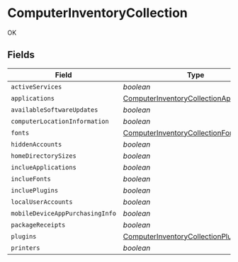 # ComputerInventoryCollection

OK


## Fields

| Field                                                                                                       | Type                                                                                                        | Required                                                                                                    | Description                                                                                                 |
| ----------------------------------------------------------------------------------------------------------- | ----------------------------------------------------------------------------------------------------------- | ----------------------------------------------------------------------------------------------------------- | ----------------------------------------------------------------------------------------------------------- |
| `activeServices`                                                                                            | *boolean*                                                                                                   | :heavy_minus_sign:                                                                                          | N/A                                                                                                         |
| `applications`                                                                                              | [ComputerInventoryCollectionApplications](../../models/shared/computerinventorycollectionapplications.md)[] | :heavy_minus_sign:                                                                                          | N/A                                                                                                         |
| `availableSoftwareUpdates`                                                                                  | *boolean*                                                                                                   | :heavy_minus_sign:                                                                                          | N/A                                                                                                         |
| `computerLocationInformation`                                                                               | *boolean*                                                                                                   | :heavy_minus_sign:                                                                                          | N/A                                                                                                         |
| `fonts`                                                                                                     | [ComputerInventoryCollectionFonts](../../models/shared/computerinventorycollectionfonts.md)[]               | :heavy_minus_sign:                                                                                          | N/A                                                                                                         |
| `hiddenAccounts`                                                                                            | *boolean*                                                                                                   | :heavy_minus_sign:                                                                                          | N/A                                                                                                         |
| `homeDirectorySizes`                                                                                        | *boolean*                                                                                                   | :heavy_minus_sign:                                                                                          | N/A                                                                                                         |
| `inclueApplications`                                                                                        | *boolean*                                                                                                   | :heavy_minus_sign:                                                                                          | N/A                                                                                                         |
| `inclueFonts`                                                                                               | *boolean*                                                                                                   | :heavy_minus_sign:                                                                                          | N/A                                                                                                         |
| `incluePlugins`                                                                                             | *boolean*                                                                                                   | :heavy_minus_sign:                                                                                          | N/A                                                                                                         |
| `localUserAccounts`                                                                                         | *boolean*                                                                                                   | :heavy_minus_sign:                                                                                          | N/A                                                                                                         |
| `mobileDeviceAppPurchasingInfo`                                                                             | *boolean*                                                                                                   | :heavy_minus_sign:                                                                                          | N/A                                                                                                         |
| `packageReceipts`                                                                                           | *boolean*                                                                                                   | :heavy_minus_sign:                                                                                          | N/A                                                                                                         |
| `plugins`                                                                                                   | [ComputerInventoryCollectionPlugins](../../models/shared/computerinventorycollectionplugins.md)[]           | :heavy_minus_sign:                                                                                          | N/A                                                                                                         |
| `printers`                                                                                                  | *boolean*                                                                                                   | :heavy_minus_sign:                                                                                          | N/A                                                                                                         |